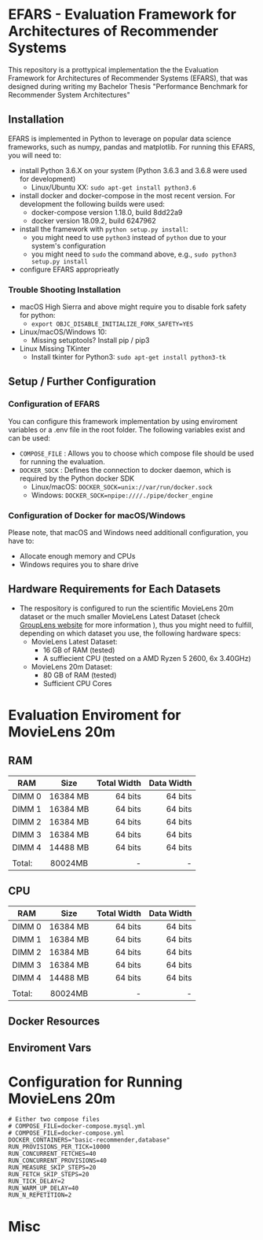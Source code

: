 # EFARS - Evaluation Framework for Architectures of Recommender Systems
This repository is a prottypical implementation the the Evaluation Framework for Architectures of Recommender Systems (EFARS), that was designed during writing my Bachelor Thesis "Performance Benchmark for Recommender
System Architectures"

## Installation
EFARS is implemented in Python to leverage on popular data science frameworks, such as numpy, pandas and matplotlib.
For running this EFARS, you will need to:
- install Python 3.6.X on your system (Python 3.6.3 and 3.6.8 were used for development)
    - Linux/Ubuntu XX: `sudo apt-get install python3.6`
- install docker and docker-compose in the most recent version. For development the following builds were used:
    - docker-compose version 1.18.0, build 8dd22a9
    - docker version 18.09.2, build 6247962
- install the framework with `python setup.py install`:
    - you might need to use `python3` instead of `python` due to your system's configuration
    - you might need to `sudo` the command above, e.g., `sudo python3 setup.py install`
- configure EFARS approprieatly

### Trouble Shooting Installation
- macOS High Sierra and above might require you to disable fork safety for python:
    - `export OBJC_DISABLE_INITIALIZE_FORK_SAFETY=YES`
- Linux/macOS/Windows 10:
    - Missing setuptools? Install pip / pip3
- Linux Missing TKinter
    - Install tkinter for Python3: `sudo apt-get install python3-tk`

## Setup / Further Configuration
### Configuration of EFARS
You can configure this framework implementation by using enviroment variables or a .env file in the root folder. The following variables exist and can be used:
- `COMPOSE_FILE` : Allows you to choose which compose file should be used for running the evaluation.
- `DOCKER_SOCK` : Defines the connection to docker daemon, which is required by the Python docker SDK
    - Linux/macOS: `DOCKER_SOCK=unix://var/run/docker.sock`
    - Windows: `DOCKER_SOCK=npipe:////./pipe/docker_engine`

### Configuration of Docker for macOS/Windows
Please note, that macOS and Windows need additionall configuration, you have to:
- Allocate enough memory and CPUs 
- Windows requires you to share drive

## Hardware Requirements for Each Datasets
- The respository is configured to run the scientific MovieLens 20m dataset or the much smaller MovieLens Latest Dataset (check [GroupLens website]( https://grouplens.org/datasets/movielens/) for more information ), thus you might need to fulfill, depending on which dataset you use, the following hardware specs:
    - MovieLens Latest Dataset:
        - 16 GB of RAM (tested)
        - A suffiecient CPU (tested on a AMD Ryzen 5 2600, 6x 3.40GHz)
    - MovieLens 20m Dataset:
        - 80 GB of RAM (tested)
        - Sufficient CPU Cores

# Evaluation Enviroment for MovieLens 20m
## RAM
| RAM           | Size           | Total Width | Data Width  |
| ------------- |:--------------:| -----------:| ----------: |
| DIMM 0        |       16384 MB | 64 bits     | 64 bits     |
| DIMM 1        |       16384 MB | 64 bits     | 64 bits     |
| DIMM 2        |       16384 MB | 64 bits     | 64 bits     |
| DIMM 3        |       16384 MB | 64 bits     | 64 bits     |
| DIMM 4        |       14488 MB | 64 bits     | 64 bits     |
|               |                |             |             |
| Total:        | 80024MB        | -           | -           |

## CPU
| RAM           | Size           | Total Width | Data Width  |
| ------------- |:--------------:| -----------:| ----------: |
| DIMM 0        |       16384 MB | 64 bits     | 64 bits     |
| DIMM 1        |       16384 MB | 64 bits     | 64 bits     |
| DIMM 2        |       16384 MB | 64 bits     | 64 bits     |
| DIMM 3        |       16384 MB | 64 bits     | 64 bits     |
| DIMM 4        |       14488 MB | 64 bits     | 64 bits     |
|               |                |             |             |
| Total:        | 80024MB        | -           | -           |

## Docker Resources


## Enviroment Vars
# Configuration for Running MovieLens 20m
```console
# Either two compose files
# COMPOSE_FILE=docker-compose.mysql.yml
# COMPOSE_FILE=docker-compose.yml
DOCKER_CONTAINERS="basic-recommender,database"
RUN_PROVISIONS_PER_TICK=10000
RUN_CONCURRENT_FETCHES=40
RUN_CONCURRENT_PROVISIONS=40
RUN_MEASURE_SKIP_STEPS=20
RUN_FETCH_SKIP_STEPS=20
RUN_TICK_DELAY=2
RUN_WARM_UP_DELAY=40
RUN_N_REPETITION=2
```

# Misc
